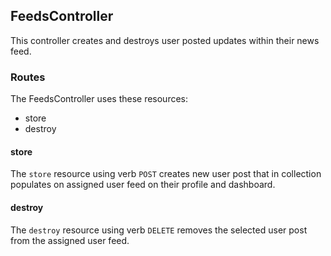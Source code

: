 ## FeedsController

This controller creates and destroys user posted updates within their news feed.

### Routes

The FeedsController uses these resources:

- store
- destroy

#### store

The `store` resource using verb `POST` creates new user post that in collection populates on assigned user feed on their profile and dashboard.

#### destroy

The `destroy` resource using verb `DELETE` removes the selected user post from the assigned user feed.

